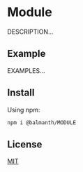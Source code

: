 # Module

DESCRIPTION...

## Example

EXAMPLES...

## Install

Using npm:

```sh
npm i @balmanth/MODULE
```

## License

[MIT](https://balmante.eti.br)